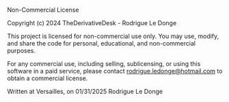 Non-Commercial License

Copyright (c) 2024 TheDerivativeDesk - Rodrigue Le Donge

This project is licensed for non-commercial use only. You may use, modify, and share the code for personal, educational, and non-commercial purposes.

For any commercial use, including selling, sublicensing, or using this software in a paid service, please contact rodrigue.ledonge@hotmail.com to obtain a commercial license.

Written at Versailles, on 01/31/2025
Rodrigue Le Donge

